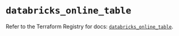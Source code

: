 # `databricks_online_table`

Refer to the Terraform Registry for docs: [`databricks_online_table`](https://registry.terraform.io/providers/databricks/databricks/1.71.0/docs/resources/online_table).
